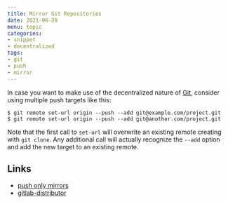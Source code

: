 ```yaml
---
title: Mirror Git Repositories
date: 2021-06-28
menu: topic
categories:
- snippet
- decentralized
tags:
- git
- push
- mirror
---
```


In case you want to make use of the decentralized nature of [Git](https://git-scm.com/), consider using multiple push targets like this:

```shell script
$ git remote set-url origin --push --add git@example.com/project.git
$ git remote set-url origin --push --add git@another.com/project.git
```

Note that the first call to `set-url` will overwrite an existing remote creating with `git clone`. Any additional call will actually recognize the `--add` option and add the new target to an existing remote. 

## Links

- [push only mirrors](../git-push-only-mirror)
- [gitlab-distributor](../gitlab-distributor)
